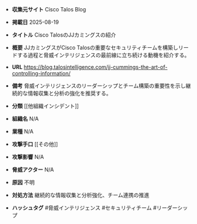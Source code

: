 - **収集元サイト**
Cisco Talos Blog

- **掲載日**
2025-08-19

- **タイトル**
Cisco TalosのJJカミングスの紹介

- **概要**
JJカミングスがCisco Talosの重要なセキュリティチームを構築しリードする過程と脅威インテリジェンスの最前線に立ち続ける動機を紹介する。

- **URL**
https://blog.talosintelligence.com/jj-cummings-the-art-of-controlling-information/

- **備考**
脅威インテリジェンスのリーダーシップとチーム構築の重要性を示し継続的な情報収集と分析の強化を推奨する。

- **分類**
[[他組織インシデント]]

- **組織名**
N/A

- **業種**
N/A

- **攻撃手口**
[[その他]]

- **攻撃影響**
N/A

- **脅威アクター**
N/A

- **原因**
不明

- **対処方法**
継続的な情報収集と分析強化、チーム連携の推進

- **ハッシュタグ**
#脅威インテリジェンス #セキュリティチーム #リーダーシップ
